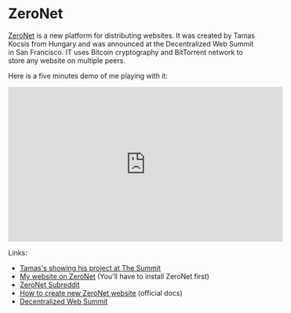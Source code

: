 <meta property="og:title" content="ZeroNet" />
<meta property="og:image" content="images/zeronet.png" />

# ZeroNet

[ZeroNet](http://zeronet.io/) is a new platform for distributing websites. It was created by Tamas Kocsis from Hungary and was announced at the Decentralized Web Summit in San Francisco. IT uses Bitcoin cryptography and BitTorrent network to store any website on multiple peers.

Here is a five minutes demo of me playing with it:

<iframe width="560" height="315" src="https://www.youtube.com/embed/gxsWDZNpwVg" frameborder="0" allowfullscreen></iframe>

<br/>

Links:

* [Tamas's showing his project at The Summit](http://www.youtube.com/watch?v=PfWgin3JlAU&t=184m0s)
* [My website on ZeroNet](http://127.0.0.1:43110/1PKH11Tjj6ssfBY3L132DZ4b3d1ezuu5d) (You'll have to install ZeroNet first)
* [ZeroNet Subreddit](https://www.reddit.com/r/zeronet)
* [How to create new ZeroNet website](http://zeronet.readthedocs.io/en/latest/using_zeronet/create_new_site/) (official docs)
* [Decentralized Web Summit](http://www.decentralizedweb.net/)

